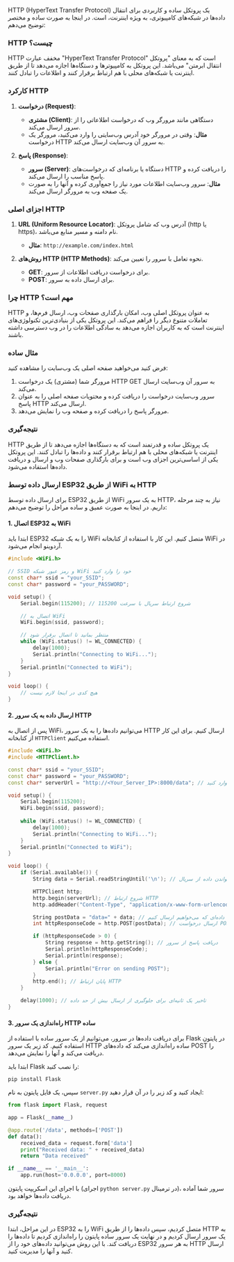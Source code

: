 HTTP (HyperText Transfer Protocol) یک پروتکل ساده و کاربردی برای انتقال داده‌ها در شبکه‌های کامپیوتری، به ویژه اینترنت، است. در اینجا به صورت ساده و مختصر توضیح می‌دهم:

### HTTP چیست؟

HTTP مخفف عبارت "HyperText Transfer Protocol" است که به معنای "پروتکل انتقال ابرمتن" می‌باشد. این پروتکل به کامپیوترها و دستگاه‌ها اجازه می‌دهد تا از طریق اینترنت یا شبکه‌های محلی با هم ارتباط برقرار کنند و اطلاعات را تبادل کنند.

### کارکرد HTTP

1. **درخواست (Request)**:
   - **مشتری (Client)**: دستگاهی مانند مرورگر وب که درخواست اطلاعاتی را از سرور ارسال می‌کند.
   - **مثال**: وقتی در مرورگر خود آدرس وب‌سایتی را وارد می‌کنید، مرورگر یک درخواست HTTP به سرور آن وب‌سایت ارسال می‌کند.

2. **پاسخ (Response)**:
   - **سرور (Server)**: دستگاه یا برنامه‌ای که درخواست‌های HTTP را دریافت کرده و پاسخ مناسب را ارسال می‌کند.
   - **مثال**: سرور وب‌سایت اطلاعات مورد نیاز را جمع‌آوری کرده و آنها را به صورت یک صفحه وب به مرورگر ارسال می‌کند.

### اجزای اصلی HTTP

1. **URL (Uniform Resource Locator)**: آدرس وب که شامل پروتکل (http یا https)، نام دامنه و مسیر منابع می‌باشد.
   - **مثال**: `http://example.com/index.html`

2. **روش‌های HTTP (HTTP Methods)**: نحوه تعامل با سرور را تعیین می‌کند.
   - **GET**: برای درخواست دریافت اطلاعات از سرور.
   - **POST**: برای ارسال داده به سرور.

### چرا HTTP مهم است؟

HTTP به عنوان پروتکل اصلی وب، امکان بارگذاری صفحات وب، ارسال فرم‌ها، و تعاملات متنوع دیگر را فراهم می‌کند. این پروتکل یکی از بنیادی‌ترین تکنولوژی‌های اینترنت است که به کاربران اجازه می‌دهد به سادگی اطلاعات را در وب دسترسی داشته باشند.

### مثال ساده

فرض کنید می‌خواهید صفحه اصلی یک وب‌سایت را مشاهده کنید:
1. مرورگر شما (مشتری) یک درخواست HTTP GET به سرور آن وب‌سایت ارسال می‌کند.
2. سرور وب‌سایت درخواست را دریافت کرده و محتویات صفحه اصلی را به عنوان پاسخ HTTP ارسال می‌کند.
3. مرورگر پاسخ را دریافت کرده و صفحه وب را نمایش می‌دهد.

### نتیجه‌گیری

HTTP یک پروتکل ساده و قدرتمند است که به دستگاه‌ها اجازه می‌دهد تا از طریق اینترنت یا شبکه‌های محلی با هم ارتباط برقرار کنند و داده‌ها را تبادل کنند. این پروتکل یکی از اساسی‌ترین اجزای وب است و برای بارگذاری صفحات وب و ارسال و دریافت داده‌ها استفاده می‌شود.



### ارسال داده توسط ESP32 از طریق WiFi به HTTP

برای ارسال داده توسط ESP32 از طریق WiFi به یک سرور HTTP، نیاز به چند مرحله داریم. در اینجا به صورت عمیق و ساده مراحل را توضیح می‌دهم:

#### 1. **اتصال ESP32 به WiFi**

ابتدا باید 
ESP32 را به یک شبکه WiFi متصل کنیم. این کار با استفاده از کتابخانه 
WiFi در آردوینو انجام می‌شود.

```cpp
#include <WiFi.h>

// SSID و رمز عبور شبکه WiFi خود را وارد کنید
const char* ssid = "your_SSID";
const char* password = "your_PASSWORD";

void setup() {
    Serial.begin(115200); // شروع ارتباط سریال با سرعت 115200

    // اتصال به WiFi
    WiFi.begin(ssid, password);

    // منتظر بمانید تا اتصال برقرار شود
    while (WiFi.status() != WL_CONNECTED) {
        delay(1000);
        Serial.println("Connecting to WiFi...");
    }
    Serial.println("Connected to WiFi");
}

void loop() {
    // هیچ کدی در اینجا لازم نیست
}
```

#### 2. **ارسال داده به یک سرور HTTP**

پس از اتصال به WiFi، می‌توانیم داده‌ها را به یک سرور HTTP ارسال کنیم. برای این کار از کتابخانه `HTTPClient` استفاده می‌کنیم.

```cpp
#include <WiFi.h>
#include <HTTPClient.h>

const char* ssid = "your_SSID";
const char* password = "your_PASSWORD";
const char* serverUrl = "http://<Your_Server_IP>:8000/data"; // آدرس سرور خود را وارد کنید

void setup() {
    Serial.begin(115200);
    WiFi.begin(ssid, password);
    
    while (WiFi.status() != WL_CONNECTED) {
        delay(1000);
        Serial.println("Connecting to WiFi...");
    }
    Serial.println("Connected to WiFi");
}

void loop() {
    if (Serial.available()) {
        String data = Serial.readStringUntil('\n'); // خواندن داده از سریال

        HTTPClient http;
        http.begin(serverUrl); // شروع ارتباط HTTP
        http.addHeader("Content-Type", "application/x-www-form-urlencoded"); // تنظیم هدر HTTP

        String postData = "data=" + data; // داده‌ای که می‌خواهیم ارسال کنیم
        int httpResponseCode = http.POST(postData); // ارسال درخواست POST

        if (httpResponseCode > 0) {
            String response = http.getString(); // دریافت پاسخ از سرور
            Serial.println(httpResponseCode);
            Serial.println(response);
        } else {
            Serial.println("Error on sending POST");
        }
        http.end(); // پایان ارتباط HTTP
    }

    delay(1000); // تاخیر یک ثانیه‌ای برای جلوگیری از ارسال بیش از حد داده
}
```

#### 3. **راه‌اندازی یک سرور HTTP ساده**

برای دریافت داده‌ها در سرور، می‌توانیم از یک سرور ساده با استفاده از Flask در پایتون استفاده کنیم. کد زیر یک سرور HTTP ساده راه‌اندازی می‌کند که داده‌های POST را دریافت می‌کند و آنها را نمایش می‌دهد.

ابتدا باید Flask را نصب کنید:
```
pip install Flask
```

سپس، یک فایل پایتون به نام `server.py` ایجاد کنید و کد زیر را در آن قرار دهید:

```python
from flask import Flask, request

app = Flask(__name__)

@app.route('/data', methods=['POST'])
def data():
    received_data = request.form['data']
    print("Received data: " + received_data)
    return "Data received"

if __name__ == '__main__':
    app.run(host='0.0.0.0', port=8000)
```

با اجرای این اسکریپت پایتون (اجرای `python server.py` در ترمینال)، سرور شما آماده دریافت داده‌ها خواهد بود.

### نتیجه‌گیری

در این مراحل، ابتدا ESP32 را به WiFi متصل کردیم، سپس داده‌ها را از طریق HTTP به یک سرور ارسال کردیم و در نهایت یک سرور ساده پایتون را راه‌اندازی کردیم تا داده‌ها را دریافت کند. با این روش می‌توانید داده‌های خود را از ESP32 به هر سرور HTTP ارسال کنید و آنها را مدیریت کنید.


